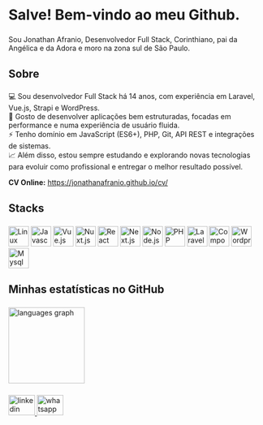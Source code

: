 <h1 align="left">Salve! Bem-vindo ao meu Github.</h1>

###

<p align="left">Sou Jonathan Afranio, Desenvolvedor Full Stack, Corinthiano, pai da Angélica e da Adora e moro na zona sul de São Paulo.</p>

###

<h2 align="left">Sobre</h2>

###

<p align="left">💻 Sou desenvolvedor Full Stack há 14 anos, com experiência em Laravel, Vue.js, Strapi e WordPress.<br>🚀 Gosto de desenvolver aplicações bem estruturadas, focadas em performance e numa experiência de usuário fluida.<br>⚡ Tenho domínio em JavaScript (ES6+), PHP, Git, API REST e integrações de sistemas.<br>📈 Além disso, estou sempre estudando e explorando novas tecnologias para evoluir como profissional e entregar o melhor resultado possível.</p>

<p align="left"><strong>CV Online:</strong> <a href="https://jonathanafranio.github.io/cv/" target="_blank" title="CV Online">https://jonathanafranio.github.io/cv/</a></p>

###

<h2 align="left">Stacks</h2>

###

<div align="left">
  <img src="https://cdn.jsdelivr.net/gh/devicons/devicon/icons/linux/linux-original.svg" height="40" alt="Linux"  />

  <img src="https://cdn.jsdelivr.net/gh/devicons/devicon/icons/javascript/javascript-original.svg" height="40" alt="Javascript" title="Javascript" />

  <img src="https://cdn.jsdelivr.net/gh/devicons/devicon/icons/vuejs/vuejs-original.svg" height="40" alt="Vue.js" title="Vue.js" />

  <img src="https://cdn.jsdelivr.net/gh/devicons/devicon/icons/nuxtjs/nuxtjs-original.svg" height="40" alt="Nuxt.js" title="Nuxt.js" />

  <img src="https://cdn.jsdelivr.net/gh/devicons/devicon/icons/react/react-original.svg" height="40" alt="React" title="React" />

  <img src="https://cdn.jsdelivr.net/gh/devicons/devicon/icons/nextjs/nextjs-original.svg" height="40" alt="Next.js" title="Next.js" />

  <img src="https://cdn.jsdelivr.net/gh/devicons/devicon/icons/nodejs/nodejs-original.svg" height="40" alt="Node.js" title="Node.js" />

  <img src="https://cdn.jsdelivr.net/gh/devicons/devicon/icons/php/php-original.svg" height="40" alt="PHP" title="PHP" />

  <img src="https://cdn.jsdelivr.net/gh/devicons/devicon/icons/laravel/laravel-original.svg" height="40" alt="Laravel" title="Laravel" />

  <img src="https://cdn.jsdelivr.net/gh/devicons/devicon/icons/composer/composer-original.svg" height="40" alt="Composer" title="Composer" />

  <img src="https://cdn.jsdelivr.net/gh/devicons/devicon/icons/wordpress/wordpress-original.svg" height="40" alt="Wordpress" title="Wordpress" />

  <img src="https://cdn.jsdelivr.net/gh/devicons/devicon/icons/mysql/mysql-original.svg" height="40" alt="Mysql" title="Mysql" />
</div>

###

<h2 align="left">Minhas estatísticas no GitHub</h2>

###

<div align="left">
  <img src="https://github-readme-stats.vercel.app/api/top-langs?username=jonathanafranio&locale=en&hide_title=false&layout=compact&card_width=320&langs_count=5&theme=dark&hide_border=true&order=2" height="150" alt="languages graph"  />
</div>

###

<div align="left">
  <a href="https://www.linkedin.com/in/jonathan-afranio-4b96b039/" target="_blank">
    <img src="https://raw.githubusercontent.com/maurodesouza/profile-readme-generator/master/src/assets/icons/social/linkedin/default.svg" width="52" height="40" alt="linkedin logo"  />
  </a>
  <a href="https://api.whatsapp.com/send?phone=5511940114291" target="_blank">
    <img src="https://raw.githubusercontent.com/maurodesouza/profile-readme-generator/master/src/assets/icons/social/whatsapp/default.svg" width="52" height="40" alt="whatsapp logo"  />
  </a>
</div>

###
